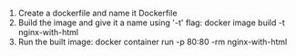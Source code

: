 1. Create a dockerfile and name it Dockerfile
2. Build the image and give it a name using '-t' flag: docker image build -t nginx-with-html 
3. Run the built image: docker container run -p 80:80 -rm nginx-with-html

